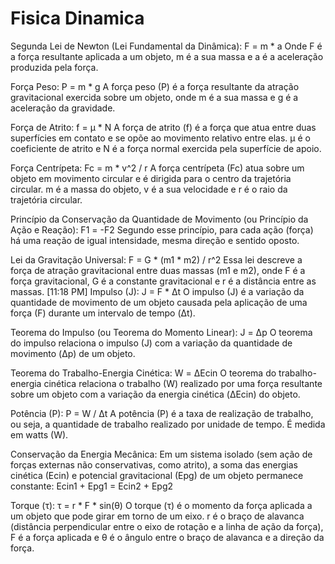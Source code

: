 # Fisica Dinamica

Segunda Lei de Newton (Lei Fundamental da Dinâmica):
F = m * a
Onde F é a força resultante aplicada a um objeto, m é a sua massa e a é a aceleração produzida pela força.

Força Peso:
P = m * g
A força peso (P) é a força resultante da atração gravitacional exercida sobre um objeto, onde m é a sua massa e g é a aceleração da gravidade.

Força de Atrito:
f = μ * N
A força de atrito (f) é a força que atua entre duas superfícies em contato e se opõe ao movimento relativo entre elas. μ é o coeficiente de atrito e N é a força normal exercida pela superfície de apoio.

Força Centrípeta:
Fc = m * v^2 / r
A força centrípeta (Fc) atua sobre um objeto em movimento circular e é dirigida para o centro da trajetória circular. m é a massa do objeto, v é a sua velocidade e r é o raio da trajetória circular.

Princípio da Conservação da Quantidade de Movimento (ou Princípio da Ação e Reação):
F1 = -F2
Segundo esse princípio, para cada ação (força) há uma reação de igual intensidade, mesma direção e sentido oposto.

Lei da Gravitação Universal:
F = G * (m1 * m2) / r^2
Essa lei descreve a força de atração gravitacional entre duas massas (m1 e m2), onde F é a força gravitacional, G é a constante gravitacional e r é a distância entre as massas.
[11:18 PM]
Impulso (J):
J = F * Δt
O impulso (J) é a variação da quantidade de movimento de um objeto causada pela aplicação de uma força (F) durante um intervalo de tempo (Δt).

Teorema do Impulso (ou Teorema do Momento Linear):
J = Δp
O teorema do impulso relaciona o impulso (J) com a variação da quantidade de movimento (Δp) de um objeto.

Teorema do Trabalho-Energia Cinética:
W = ΔEcin
O teorema do trabalho-energia cinética relaciona o trabalho (W) realizado por uma força resultante sobre um objeto com a variação da energia cinética (ΔEcin) do objeto.

Potência (P):
P = W / Δt
A potência (P) é a taxa de realização de trabalho, ou seja, a quantidade de trabalho realizado por unidade de tempo. É medida em watts (W).

Conservação da Energia Mecânica:
Em um sistema isolado (sem ação de forças externas não conservativas, como atrito), a soma das energias cinética (Ecin) e potencial gravitacional (Epg) de um objeto permanece constante:
Ecin1 + Epg1 = Ecin2 + Epg2

Torque (τ):
τ = r * F * sin(θ)
O torque (τ) é o momento da força aplicada a um objeto que pode girar em torno de um eixo. r é o braço de alavanca (distância perpendicular entre o eixo de rotação e a linha de ação da força), F é a força aplicada e θ é o ângulo entre o braço de alavanca e a direção da força.
